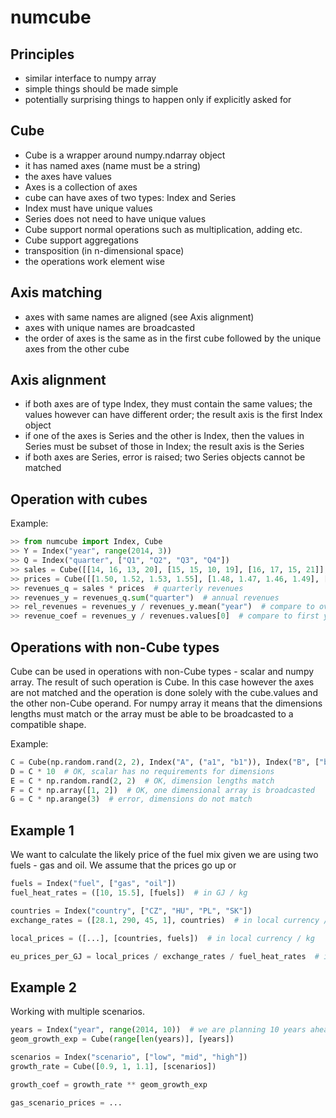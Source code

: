 numcube
=======

Principles
----------
* similar interface to numpy array
* simple things should be made simple
* potentially surprising things to happen only if explicitly asked for 

Cube
----
- Cube is a wrapper around numpy.ndarray object
- it has named axes (name must be a string)
- the axes have values
- Axes is a collection of axes
- cube can have axes of two types: Index and Series
- Index must have unique values
- Series does not need to have unique values
- Cube support normal operations such as multiplication, adding etc.
- Cube support aggregations
- transposition (in n-dimensional space)
- the operations work element wise

Axis matching
-------------
- axes with same names are aligned (see Axis alignment)
- axes with unique names are broadcasted
- the order of axes is the same as in the first cube followed by the unique axes from the other cube
    
Axis alignment
--------------
- if both axes are of type Index, they must contain the same values; the values however can have different order; the result axis is the first Index object
- if one of the axes is Series and the other is Index, then the values in Series must be subset of those in Index; the result axis is the Series
- if both axes are Series, error is raised; two Series objects cannot be matched

Operation with cubes
--------------------

Example:
```python
>> from numcube import Index, Cube
>> Y = Index("year", range(2014, 3))
>> Q = Index("quarter", ["Q1", "Q2", "Q3", "Q4"])
>> sales = Cube([[14, 16, 13, 20], [15, 15, 10, 19], [16, 17, 15, 21]], [Y, Q])
>> prices = Cube([[1.50, 1.52, 1.53, 1.55], [1.48, 1.47, 1.46, 1.49], [1.51, 1.57, 1.59, 1.61]], [Y, Q])
>> revenues_q = sales * prices  # quarterly revenues
>> revenues_y = revenues_q.sum("quarter")  # annual revenues
>> rel_revenues = revenues_y / revenues_y.mean("year")  # compare to overall annual average
>> revenue_coef = revenues_y / revenues.values[0]  # compare to first year revenue
```

Operations with non-Cube types
------------------------------
Cube can be used in operations with non-Cube types - scalar and numpy array. The result of such operation is Cube.
In this case however the axes are not matched and the operation is done solely with the cube.values and the other
non-Cube operand. For numpy array it means that the dimensions lengths must match or the array must be able to
be broadcasted to a compatible shape.

Example:
```python
C = Cube(np.random.rand(2, 2), Index("A", ("a1", "b1")), Index("B", ["b1", "b2"]))  # 2 x 2 cube
D = C * 10  # OK, scalar has no requirements for dimensions
E = C * np.random.rand(2, 2)  # OK, dimension lengths match
F = C * np.array([1, 2])  # OK, one dimensional array is broadcasted
G = C * np.arange(3)  # error, dimensions do not match
```

Example 1
---------
We want to calculate the likely price of the fuel mix given we are using two fuels - gas and oil.
We assume that the prices go up or 
```python
fuels = Index("fuel", ["gas", "oil"])
fuel_heat_rates = ([10, 15.5], [fuels])  # in GJ / kg

countries = Index("country", ["CZ", "HU", "PL", "SK"])
exchange_rates = ([28.1, 290, 45, 1], countries)  # in local currency / EUR

local_prices = ([...], [countries, fuels])  # in local currency / kg

eu_prices_per_GJ = local_prices / exchange_rates / fuel_heat_rates  # in EUR / GJ
```

Example 2
---------
Working with multiple scenarios.
```python
years = Index("year", range(2014, 10))  # we are planning 10 years ahead
geom_growth_exp = Cube(range[len(years)], [years])

scenarios = Index("scenario", ["low", "mid", "high"])
growth_rate = Cube([0.9, 1, 1.1], [scenarios])

growth_coef = growth_rate ** geom_growth_exp

gas_scenario_prices = ...
```
